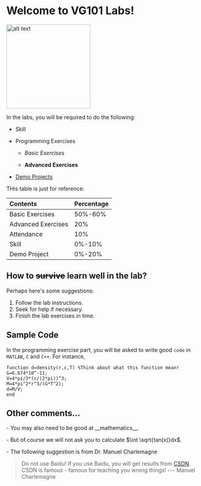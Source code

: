 # Welcome to VG101 Labs!

<img src="https://umjicanvas.com/dist/umji/500-400.png" title="" alt="alt text" width="219">

In the labs, you will be required to do the following:

- Skill
  
- Programming Exercises
  
  - *Basic Exercises*

  - **Advanced Exercises**
  
- <ins>Demo Projects</ins>

THis table is just for reference:

| **Contents**       | **Percentage** |
|:--------------- | ------- |
| Basic Exercises          | 50%-60%      |
| Advanced Exercises        | 20%      |
| Attendance   | 10%    |
| Skill | 0%-10%    |
| Demo Project | 0%-20% |

## How to ~~survive~~ learn well in the lab?

Perhaps here's some suggestions:

1. Follow the lab instructions.
2. Seek for help if necessary.
3. Finish the lab exercises in time.

## Sample Code

In the programming exercise part, you will be asked to write good `code` in `MATLAB`, `C` and `C++`. For instance,

```
function d=density(r,c,T) %Think about what this function mean!
G=6.674*10^-11;
V=4*pi/3*(c/(2*pi))^3;
M=4*pi^2*r^3/(G*T^2);
d=M/V;
end
```

## Other comments...
\- You may also need to be good at \_\_mathematics\_\_.

\- But of course we will not ask you to calculate $\int \sqrt{tan(x)}dx$.

\- The following suggestion is from Dr. Manuel Charlemagne

> Do not use Baidu! If you use Baidu, you will get results from [CSDN](). CSDN is famous - famous for teaching you wrong things! --- Manuel Charlemagne
